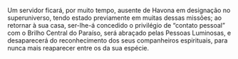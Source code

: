 ﻿Um servidor ficará, por muito tempo, ausente de Havona em designação no superuniverso, tendo estado previamente em muitas dessas missões; ao retornar à sua casa, ser-lhe-á concedido o privilégio de “contato pessoal” com o Brilho Central do Paraíso, será abraçado pelas Pessoas Luminosas, e desaparecerá do reconhecimento dos seus companheiros espirituais, para nunca mais reaparecer entre os da sua espécie.